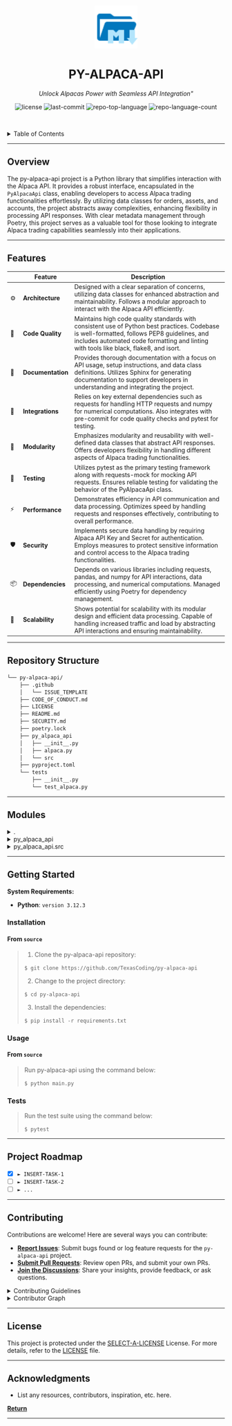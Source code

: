 <p align="center">
  <img src="https://raw.githubusercontent.com/PKief/vscode-material-icon-theme/ec559a9f6bfd399b82bb44393651661b08aaf7ba/icons/folder-markdown-open.svg" width="100" alt="project-logo">
</p>
<p align="center">
    <h1 align="center">PY-ALPACA-API</h1>
</p>
<p align="center">
    <em>Unlock Alpacas Power with Seamless API Integration"</em>
</p>
<p align="center">
	<img src="https://img.shields.io/github/license/TexasCoding/py-alpaca-api?style=default&logo=opensourceinitiative&logoColor=white&color=0080ff" alt="license">
	<img src="https://img.shields.io/github/last-commit/TexasCoding/py-alpaca-api?style=default&logo=git&logoColor=white&color=0080ff" alt="last-commit">
	<img src="https://img.shields.io/github/languages/top/TexasCoding/py-alpaca-api?style=default&color=0080ff" alt="repo-top-language">
	<img src="https://img.shields.io/github/languages/count/TexasCoding/py-alpaca-api?style=default&color=0080ff" alt="repo-language-count">
<p>
<p align="center">
	<!-- default option, no dependency badges. -->
</p>

<br><!-- TABLE OF CONTENTS -->
<details>
  <summary>Table of Contents</summary><br>

- [Overview](#overview)
- [Features](#features)
- [Repository Structure](#repository-structure)
- [Modules](#modules)
- [Getting Started](#getting-started)
  - [Installation](#installation)
  - [Usage](#usage)
  - [Tests](#tests)
- [Project Roadmap](#project-roadmap)
- [Contributing](#contributing)
- [License](#license)
- [Acknowledgments](#acknowledgments)
</details>
<hr>

##  Overview

The py-alpaca-api project is a Python library that simplifies interaction with the Alpaca API. It provides a robust interface, encapsulated in the `PyAlpacaApi` class, enabling developers to access Alpaca trading functionalities effortlessly. By utilizing data classes for orders, assets, and accounts, the project abstracts away complexities, enhancing flexibility in processing API responses. With clear metadata management through Poetry, this project serves as a valuable tool for those looking to integrate Alpaca trading capabilities seamlessly into their applications.

---

##  Features

|    |   Feature         | Description |
|----|-------------------|---------------------------------------------------------------|
| ⚙️  | **Architecture**  | Designed with a clear separation of concerns, utilizing data classes for enhanced abstraction and maintainability. Follows a modular approach to interact with the Alpaca API efficiently. |
| 🔩 | **Code Quality**  | Maintains high code quality standards with consistent use of Python best practices. Codebase is well-formatted, follows PEP8 guidelines, and includes automated code formatting and linting with tools like black, flake8, and isort. |
| 📄 | **Documentation** | Provides thorough documentation with a focus on API usage, setup instructions, and data class definitions. Utilizes Sphinx for generating documentation to support developers in understanding and integrating the project. |
| 🔌 | **Integrations**  | Relies on key external dependencies such as requests for handling HTTP requests and numpy for numerical computations. Also integrates with pre-commit for code quality checks and pytest for testing. |
| 🧩 | **Modularity**    | Emphasizes modularity and reusability with well-defined data classes that abstract API responses. Offers developers flexibility in handling different aspects of Alpaca trading functionalities. |
| 🧪 | **Testing**       | Utilizes pytest as the primary testing framework along with requests-mock for mocking API requests. Ensures reliable testing for validating the behavior of the PyAlpacaApi class. |
| ⚡️  | **Performance**   | Demonstrates efficiency in API communication and data processing. Optimizes speed by handling requests and responses effectively, contributing to overall performance. |
| 🛡️ | **Security**      | Implements secure data handling by requiring Alpaca API Key and Secret for authentication. Employs measures to protect sensitive information and control access to the Alpaca trading functionalities. |
| 📦 | **Dependencies**  | Depends on various libraries including requests, pandas, and numpy for API interactions, data processing, and numerical computations. Managed efficiently using Poetry for dependency management. |
| 🚀 | **Scalability**   | Shows potential for scalability with its modular design and efficient data processing. Capable of handling increased traffic and load by abstracting API interactions and ensuring maintainability. |

---

##  Repository Structure

```sh
└── py-alpaca-api/
    ├── .github
    │   └── ISSUE_TEMPLATE
    ├── CODE_OF_CONDUCT.md
    ├── LICENSE
    ├── README.md
    ├── SECURITY.md
    ├── poetry.lock
    ├── py_alpaca_api
    │   ├── __init__.py
    │   ├── alpaca.py
    │   └── src
    ├── pyproject.toml
    └── tests
        ├── __init__.py
        └── test_alpaca.py
```

---

##  Modules

<details closed><summary>.</summary>

| File                                                                                      | Summary                                                                                                                                                                                                                                                 |
| ---                                                                                       | ---                                                                                                                                                                                                                                                     |
| [pyproject.toml](https://github.com/TexasCoding/py-alpaca-api/blob/master/pyproject.toml) | Defines metadata and dependencies for py-alpaca-api. Manages project details, such as name, version, description, homepage, repository, and dependencies like pandas, requests, and numpy. Organizes development and testing dependencies using Poetry. |

</details>

<details closed><summary>py_alpaca_api</summary>

| File                                                                                          | Summary                                                                                                                                                                                                                                                                                                                                                                                                                                                                                                                                                                           |
| ---                                                                                           | ---                                                                                                                                                                                                                                                                                                                                                                                                                                                                                                                                                                               |
| [alpaca.py](https://github.com/TexasCoding/py-alpaca-api/blob/master/py_alpaca_api/alpaca.py) | The `alpaca.py` file in the `py-alpaca-api` repository contains a class called `PyAlpacaApi`, designed to interact with the Alpaca API. This class facilitates communication by handling API requests and responses, leveraging data classes for account, asset, and order information. The constructor requires the Alpaca API Key and Secret, with an option to specify the usage of the Alpaca Paper Trading API. This component serves as a fundamental interface for developers to access and manage Alpaca trading functionalities within the broader project architecture. |

</details>

<details closed><summary>py_alpaca_api.src</summary>

| File                                                                                                          | Summary                                                                                                                                                                            |
| ---                                                                                                           | ---                                                                                                                                                                                |
| [data_classes.py](https://github.com/TexasCoding/py-alpaca-api/blob/master/py_alpaca_api/src/data_classes.py) | Defines data classes for Orders, Assets, and Accounts to map JSON data to Python objects. Abstracts data processing from API responses, enhancing flexibility and maintainability. |

</details>

---

##  Getting Started

**System Requirements:**

* **Python**: `version 3.12.3`

###  Installation

<h4>From <code>source</code></h4>

> 1. Clone the py-alpaca-api repository:
>
> ```console
> $ git clone https://github.com/TexasCoding/py-alpaca-api
> ```
>
> 2. Change to the project directory:
> ```console
> $ cd py-alpaca-api
> ```
>
> 3. Install the dependencies:
> ```console
> $ pip install -r requirements.txt
> ```

###  Usage

<h4>From <code>source</code></h4>

> Run py-alpaca-api using the command below:
> ```console
> $ python main.py
> ```

###  Tests

> Run the test suite using the command below:
> ```console
> $ pytest
> ```

---

##  Project Roadmap

- [X] `► INSERT-TASK-1`
- [ ] `► INSERT-TASK-2`
- [ ] `► ...`

---

##  Contributing

Contributions are welcome! Here are several ways you can contribute:

- **[Report Issues](https://github.com/TexasCoding/py-alpaca-api/issues)**: Submit bugs found or log feature requests for the `py-alpaca-api` project.
- **[Submit Pull Requests](https://github.com/TexasCoding/py-alpaca-api/blob/main/CONTRIBUTING.md)**: Review open PRs, and submit your own PRs.
- **[Join the Discussions](https://github.com/TexasCoding/py-alpaca-api/discussions)**: Share your insights, provide feedback, or ask questions.

<details closed>
<summary>Contributing Guidelines</summary>

1. **Fork the Repository**: Start by forking the project repository to your github account.
2. **Clone Locally**: Clone the forked repository to your local machine using a git client.
   ```sh
   git clone https://github.com/TexasCoding/py-alpaca-api
   ```
3. **Create a New Branch**: Always work on a new branch, giving it a descriptive name.
   ```sh
   git checkout -b new-feature-x
   ```
4. **Make Your Changes**: Develop and test your changes locally.
5. **Commit Your Changes**: Commit with a clear message describing your updates.
   ```sh
   git commit -m 'Implemented new feature x.'
   ```
6. **Push to github**: Push the changes to your forked repository.
   ```sh
   git push origin new-feature-x
   ```
7. **Submit a Pull Request**: Create a PR against the original project repository. Clearly describe the changes and their motivations.
8. **Review**: Once your PR is reviewed and approved, it will be merged into the main branch. Congratulations on your contribution!
</details>

<details closed>
<summary>Contributor Graph</summary>
<br>
<p align="center">
   <a href="https://github.com{/TexasCoding/py-alpaca-api/}graphs/contributors">
      <img src="https://contrib.rocks/image?repo=TexasCoding/py-alpaca-api">
   </a>
</p>
</details>

---

##  License

This project is protected under the [SELECT-A-LICENSE](https://choosealicense.com/licenses) License. For more details, refer to the [LICENSE](https://choosealicense.com/licenses/) file.

---

##  Acknowledgments

- List any resources, contributors, inspiration, etc. here.

[**Return**](#-overview)

---
